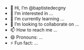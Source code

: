 - 👋 Hi, I’m @baptistedecgny
- 👀 I’m interested in ...
- 🌱 I’m currently learning ...
- 💞️ I’m looking to collaborate on ...
- 📫 How to reach me ...
- 😄 Pronouns: ...
- ⚡ Fun fact: ...

<!---
baptistedecgny/baptistedecgny is a ✨ special ✨ repository because its `README.md` (this file) appears on your GitHub profile.
You can click the Preview link to take a look at your changes.
--->
